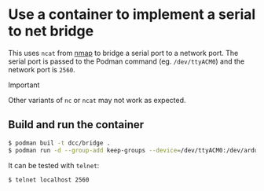 # Use a container to implement a serial to net bridge

This uses `ncat` from [nmap](https://nmap.org/ncat/) to bridge a serial port to a network port. The serial port is passed to the Podman command (eg. `/dev/ttyACM0`) and the network port is `2560`.

> [!IMPORTANT]
> Other variants of `nc` or `ncat` may not work as expected.

## Build and run the container

```bash
$ podman buil -t dcc/bridge .
$ podman run -d --group-add keep-groups --device=/dev/ttyACM0:/dev/arduino -p 2560:2560 --name dcc-bridge dcc/bridge
```

It can be tested with `telnet`:

```bash
$ telnet localhost 2560
```
